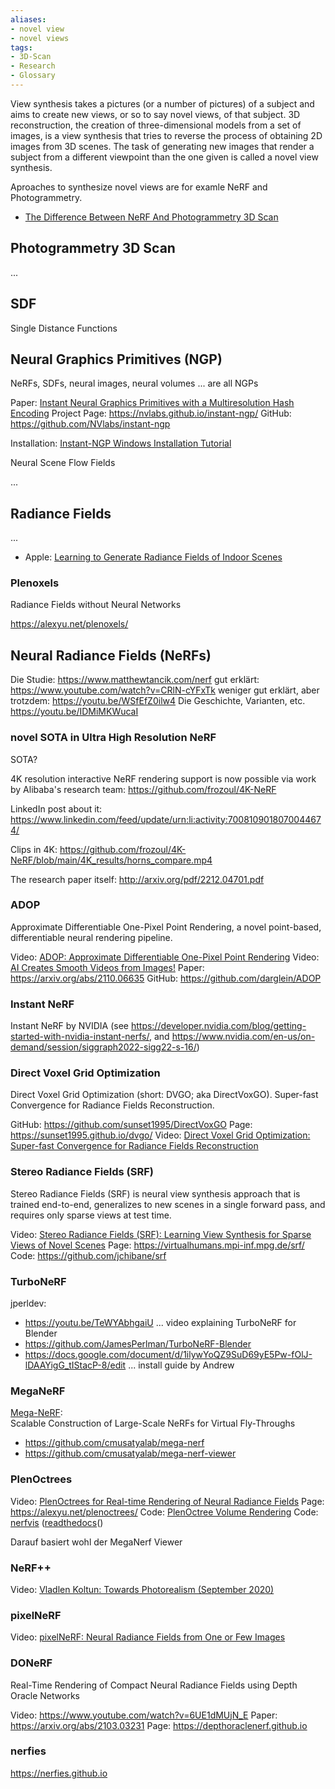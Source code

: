 ```yaml
---
aliases:
- novel view
- novel views
tags:
- 3D-Scan
- Research
- Glossary
---
```


View synthesis takes a pictures (or a number of pictures) of a subject and aims to create new views, or so to say novel views, of that subject. 3D reconstruction, the creation of three-dimensional models from a set of images, is a view synthesis that tries to reverse the process of obtaining 2D images from 3D scenes. The task of generating new images that render a subject from a different viewpoint than the one given is called a novel view synthesis.

Aproaches to synthesize novel views are for examle NeRF and Photogrammetry.

- [The Difference Between NeRF And Photogrammetry 3D Scan](https://youtu.be/m9JyKQTxTY4)

## Photogrammetry 3D Scan

 ...


## SDF

Single Distance Functions


## Neural Graphics Primitives (NGP)

NeRFs, SDFs, neural images, neural volumes ... are all NGPs

Paper: [Instant Neural Graphics Primitives with a Multiresolution Hash Encoding](https://arxiv.org/abs/2201.05989)
Project Page: https://nvlabs.github.io/instant-ngp/
GitHub: https://github.com/NVlabs/instant-ngp

Installation: [Instant-NGP Windows Installation Tutorial](https://youtu.be/kq9xlvz73Rg)

Neural Scene Flow Fields

...

## Radiance Fields

...

- Apple: [Learning to Generate Radiance Fields of Indoor Scenes](https://machinelearning.apple.com/research/learning-to-generate-radiance-fields)

### Plenoxels

Radiance Fields without Neural Networks

https://alexyu.net/plenoxels/


## Neural Radiance Fields (NeRFs)

Die Studie: https://www.matthewtancik.com/nerf
gut erklärt: https://www.youtube.com/watch?v=CRlN-cYFxTk
weniger gut erklärt, aber trotzdem: https://youtu.be/WSfEfZ0ilw4
Die Geschichte, Varianten, etc. https://youtu.be/IDMiMKWucaI


### novel SOTA in Ultra High Resolution NeRF

SOTA?

4K resolution interactive NeRF rendering support is now possible via work by Alibaba's research team:
https://github.com/frozoul/4K-NeRF

LinkedIn post about it:
https://www.linkedin.com/feed/update/urn:li:activity:7008109018070044674/

Clips in 4K:
https://github.com/frozoul/4K-NeRF/blob/main/4K_results/horns_compare.mp4

The research paper itself:
http://arxiv.org/pdf/2212.04701.pdf



### ADOP

Approximate Differentiable One-Pixel Point Rendering, a novel point-based, differentiable neural rendering pipeline.

Video: [ADOP: Approximate Differentiable One-Pixel Point Rendering](https://youtu.be/WJRyu1JUtVw)
Video: [AI Creates Smooth Videos from Images!](https://www.youtube.com/watch?v=Jfph7Vld_Nw)
Paper: https://arxiv.org/abs/2110.06635
GitHub: https://github.com/darglein/ADOP



### Instant NeRF

Instant NeRF by NVIDIA (see https://developer.nvidia.com/blog/getting-started-with-nvidia-instant-nerfs/, and https://www.nvidia.com/en-us/on-demand/session/siggraph2022-sigg22-s-16/)



### Direct Voxel Grid Optimization

Direct Voxel Grid Optimization (short: DVGO; aka DirectVoxGO).
Super-fast Convergence for Radiance Fields Reconstruction.

GitHub: https://github.com/sunset1995/DirectVoxGO
Page: https://sunset1995.github.io/dvgo/
Video: [Direct Voxel Grid Optimization: Super-fast Convergence for Radiance Fields Reconstruction](https://youtu.be/gLmujfjRVGw)



### Stereo Radiance Fields (SRF)

Stereo Radiance Fields (SRF) is neural view synthesis approach that is trained end-to-end, generalizes to new scenes in a single forward pass, and requires only sparse views at test time.

Video: [Stereo Radiance Fields (SRF): Learning View Synthesis for Sparse Views of Novel Scenes](https://youtu.be/3y5YzGUuIck)
Page: https://virtualhumans.mpi-inf.mpg.de/srf/
Code: https://github.com/jchibane/srf


### TurboNeRF

jperldev:
- https://youtu.be/TeWYAbhgaiU ... video explaining TurboNeRF for Blender
- https://github.com/JamesPerlman/TurboNeRF-Blender
- https://docs.google.com/document/d/1ilywYoQZ9SuD69yE5Pw-fOlJ-lDAAYigG_tIStacP-8/edit ... install guide by Andrew

### MegaNeRF

[Mega-NeRF](https://meganerf.cmusatyalab.org):  
Scalable Construction of Large-Scale NeRFs for Virtual Fly-Throughs

- https://github.com/cmusatyalab/mega-nerf
- https://github.com/cmusatyalab/mega-nerf-viewer

### PlenOctrees

Video: [PlenOctrees for Real-time Rendering of Neural Radiance Fields](https://www.youtube.com/watch?v=obrmH1T5mfI)
Page: https://alexyu.net/plenoctrees/
Code: [PlenOctree Volume Rendering](https://github.com/sxyu/volrend)
Code: [nerfvis](https://github.com/sxyu/nerfvis) ([readthedocs](https://nerfvis.readthedocs.io/en/latest/)()

Darauf basiert wohl der MegaNerf Viewer


### NeRF++

Video: [Vladlen Koltun: Towards Photorealism (September 2020)](https://www.youtube.com/watch?v=Rd0nBO6--bM)

### pixelNeRF

Video: [pixelNeRF: Neural Radiance Fields from One or Few Images](https://www.youtube.com/watch?v=voebZx7f32g)

### DONeRF

Real-Time Rendering of Compact Neural Radiance Fields using Depth Oracle Networks

Video: https://www.youtube.com/watch?v=6UE1dMUjN_E
Paper: https://arxiv.org/abs/2103.03231
Page: https://depthoraclenerf.github.io

### nerfies

https://nerfies.github.io



